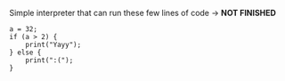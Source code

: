 Simple interpreter that can run these few lines of code -> **NOT FINISHED**

```
a = 32; 
if (a > 2) {
    print("Yayy");
} else {
    print(":(");
}
```
